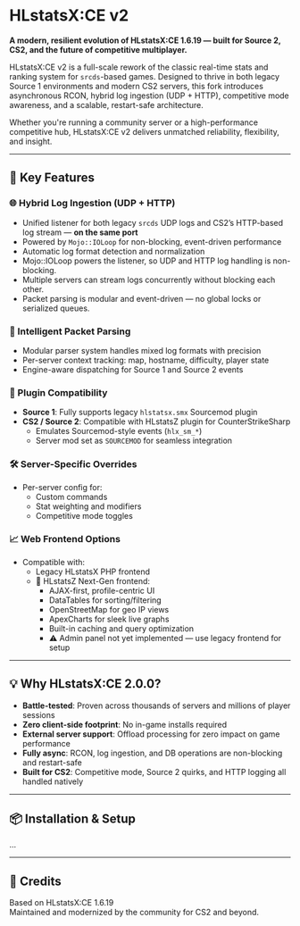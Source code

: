 # HLstatsX:CE v2

**A modern, resilient evolution of HLstatsX:CE 1.6.19 — built for Source 2, CS2, and the future of competitive multiplayer.**

HLstatsX:CE v2 is a full-scale rework of the classic real-time stats and ranking system for `srcds`-based games. Designed to thrive in both legacy Source 1 environments and modern CS2 servers, this fork introduces asynchronous RCON, hybrid log ingestion (UDP + HTTP), competitive mode awareness, and a scalable, restart-safe architecture.

Whether you're running a community server or a high-performance competitive hub, HLstatsX:CE v2 delivers unmatched reliability, flexibility, and insight.

---

## 🚀 Key Features

### 🌐 Hybrid Log Ingestion (UDP + HTTP)
- Unified listener for both legacy `srcds` UDP logs and CS2’s HTTP-based log stream — **on the same port**
- Powered by `Mojo::IOLoop` for non-blocking, event-driven performance
- Automatic log format detection and normalization
- Mojo::IOLoop powers the listener, so UDP and HTTP log handling is non-blocking.
- Multiple servers can stream logs concurrently without blocking each other.
- Packet parsing is modular and event-driven — no global locks or serialized queues.

### 🧠 Intelligent Packet Parsing
- Modular parser system handles mixed log formats with precision
- Per-server context tracking: map, hostname, difficulty, player state
- Engine-aware dispatching for Source 1 and Source 2 events

### 🔌 Plugin Compatibility
- **Source 1**: Fully supports legacy `hlstatsx.smx` Sourcemod plugin
- **CS2 / Source 2**: Compatible with HLstatsZ plugin for CounterStrikeSharp
  - Emulates Sourcemod-style events (`hlx_sm_*`)
  - Server mod set as `SOURCEMOD` for seamless integration

### 🛠️ Server-Specific Overrides
- Per-server config for:
  - Custom commands
  - Stat weighting and modifiers
  - Competitive mode toggles

### 📈 Web Frontend Options
- Compatible with:
  - Legacy HLstatsX PHP frontend
  - 🌠 HLstatsZ Next-Gen frontend:
    - AJAX-first, profile-centric UI
    - DataTables for sorting/filtering
    - OpenStreetMap for geo IP views
    - ApexCharts for sleek live graphs
    - Built-in caching and query optimization
    - ⚠️ Admin panel not yet implemented — use legacy frontend for setup

---

## 💡 Why HLstatsX:CE 2.0.0?

- **Battle-tested**: Proven across thousands of servers and millions of player sessions
- **Zero client-side footprint**: No in-game installs required
- **External server support**: Offload processing for zero impact on game performance
- **Fully async**: RCON, log ingestion, and DB operations are non-blocking and restart-safe
- **Built for CS2**: Competitive mode, Source 2 quirks, and HTTP logging all handled natively

---

## 📦 Installation & Setup

...

---

## 🤝 Credits

Based on HLstatsX:CE 1.6.19  
Maintained and modernized by the community for CS2 and beyond.

